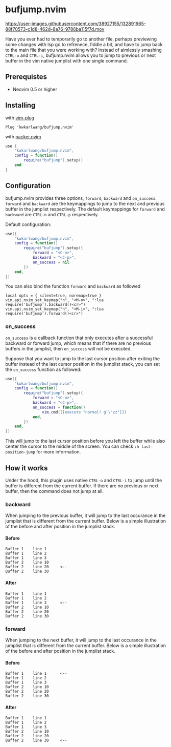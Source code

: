 # bufjump.nvim

https://user-images.githubusercontent.com/38927155/132891665-88f70573-c1d8-462d-8a76-9786ba115f7d.mov

Have you ever had to temporarily go to another file, perhaps previewing some changes with lsp go to refrenece, fiddle a bit, and have to jump back to the main file that you were working with? Instead of aimlessly smashing `CTRL-o` and `CTRL-i`, bufjump.nvim allows you to jump to previous or next buffer in the vim native jumplist with one single command.

## Prerequistes

- Neovim 0.5 or higher

## Installing

with [vim-plug](https://github.com/junegunn/vim-plug)

```viml
Plug 'kwkarlwang/bufjump.nvim'
```

with [packer.nvim](https://github.com/wbthomason/packer.nvim)

```lua
use {
    "kwkarlwang/bufjump.nvim",
    config = function()
        require("bufjump").setup()
    end
}
```

## Configuration

bufjump.nvim provides three options, `forward`, `backward` and `on_success`. `forward` and `backward` are the keymappings to jump to the next and previous buffer in the jumplist respectively. The default keymappings for `forward` and `backward` are `CTRL-n` and `CTRL-p` respectively.

Default configuration:

```lua
use({
    "kwkarlwang/bufjump.nvim",
    config = function()
        require("bufjump").setup({
            forward = "<C-n>",
            backward = "<C-p>",
            on_success = nil
        })
    end,
})

```

You can also bind the function `forward` and `backward` as followed

```
local opts = { silent=true, noremap=true }
vim.api.nvim_set_keymap("n", "<M-o>", ":lua require('bufjump').backward()<cr>")
vim.api.nvim_set_keymap("n", "<M-i>", ":lua require('bufjump').forward()<cr>")
```

### on_success

`on_success` is a callback function that only executes after a successful backward or forward jump, which means that if there are no previous buffers in the jumplist, then `on_success` will not be executed.

Suppose that you want to jump to the last cursor position after exiting the buffer instead of the last cursor position in the jumplist stack, you can set the `on_success` function as followed:

```lua
use({
    "kwkarlwang/bufjump.nvim",
    config = function()
        require("bufjump").setup({
            forward = "<C-n>",
            backward = "<C-p>",
            on_success = function()
                vim.cmd([[execute "normal! g`\"zz"]])
            end,
        })
    end,
})

```

This will jump to the last cursor position before you left the buffer while also center the cursor to the middle of the screen. You can check `:h last-position-jump` for more information.

## How it works

Under the hood, this plugin uses native `CTRL-o` and `CTRL-i` to jump until the buffer is different from the current buffer. If there are no previous or next buffer, then the command does not jump at all.

### backward

When jumping to the previous buffer, it will jump to the last occurance in the jumplist that is different from the current buffer. Below is a simple illustration of the before and after position in the jumplist stack.

#### Before

```
Buffer 1    line 1
Buffer 1    line 2
Buffer 1    line 3
Buffer 2    line 10
Buffer 2    line 20     <--
Buffer 2    line 30
```

#### After

```
Buffer 1    line 1
Buffer 1    line 2
Buffer 1    line 3      <--
Buffer 2    line 10
Buffer 2    line 20
Buffer 2    line 30
```

### forward

When jumping to the next buffer, it will jump to the last occurance in the jumplist that is different from the current buffer. Below is a simple illustration of the before and after position in the jumplist stack.

#### Before

```
Buffer 1    line 1      <--
Buffer 1    line 2
Buffer 1    line 3
Buffer 2    line 10
Buffer 2    line 20
Buffer 2    line 30
```

#### After

```
Buffer 1    line 1
Buffer 1    line 2
Buffer 1    line 3
Buffer 2    line 10
Buffer 2    line 20
Buffer 2    line 30     <--
```
